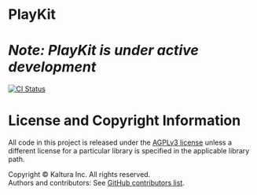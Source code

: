 # PlayKit

# *Note: PlayKit is under active development*

[![CI Status](http://img.shields.io/travis/kaltura/playkit-ios.svg?style=flat)](https://travis-ci.org/kaltura/playkit-ios)

# License and Copyright Information
All code in this project is released under the [AGPLv3 license](http://www.gnu.org/licenses/agpl-3.0.html) unless a different license for a particular library is specified in the applicable library path.   

Copyright © Kaltura Inc. All rights reserved.   
Authors and contributors: See [GitHub contributors list](https://github.com/kaltura/playkit-ios/graphs/contributors).  

